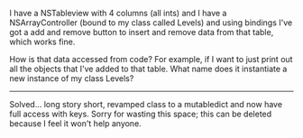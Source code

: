 

I have a NSTableview with 4 columns (all ints) and I have a NSArrayController (bound to my class called Levels) and using bindings I've got a add and remove button to insert and remove data from that table, which works fine.  

How is that data accessed from code?  For example, if I want to just print out all the objects that I've added to that table.  What name does it instantiate a new instance of my class Levels?  

----

Solved...  long story short, revamped class to a mutabledict and now have full access with keys.  Sorry for wasting this space; this can be deleted because I feel it won't help anyone.
